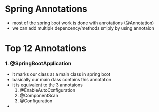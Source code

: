 # Spring Annotations

- most of the spring boot work is done with annotations (@Annotation)
- we can add multiple depencency/methods smiply by using annotaion

# Top 12 Annotations

### 1. @SpringBootApplication
- it marks our class as a main class in spring boot
- basically our main class contains this annotation
- it is equivalent to the 3 annotaions
  1. @EnableAutoConfiguration
  2. @ComponentScan
  3. @Configuration
- 
